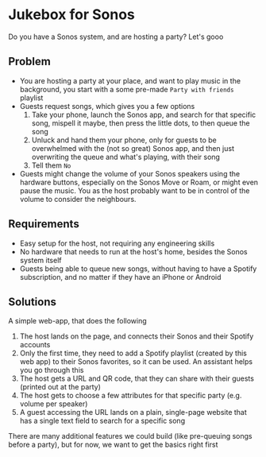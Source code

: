 # Jukebox for Sonos

Do you have a Sonos system, and are hosting a party? Let's gooo

## Problem

- You are hosting a party at your place, and want to play music in the background, you start with a some pre-made `Party with friends` playlist
- Guests request songs, which gives you a few options
  1. Take your phone, launch the Sonos app, and search for that specific song, mispell it maybe, then press the little dots, to then queue the song
  2. Unluck and hand them your phone, only for guests to be overwhelmed with the (not so great) Sonos app, and then just overwriting the queue and what's playing, with their song
  3. Tell them `No`
- Guests might change the volume of your Sonos speakers using the hardware buttons, especially on the Sonos Move or Roam, or might even pause the music. You as the host probably want to be in control of the volume to consider the neighbours.

## Requirements

- Easy setup for the host, not requiring any engineering skills
- No hardware that needs to run at the host's home, besides the Sonos system itself
- Guests being able to queue new songs, without having to have a Spotify subscription, and no matter if they have an iPhone or Android

## Solutions

A simple web-app, that does the following

1. The host lands on the page, and connects their Sonos and their Spotify accounts
2. Only the first time, they need to add a Spotify playlist (created by this web app) to their Sonos favorites, so it can be used. An assistant helps you go through this
3. The host gets a URL and QR code, that they can share with their guests (printed out at the party)
4. The host gets to choose a few attributes for that specific party (e.g. volume per speaker)
5. A guest accessing the URL lands on a plain, single-page website that has a single text field to search for a specific song

There are many additional features we could build (like pre-queuing songs before a party), but for now, we want to get the basics right first
